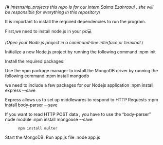 /*# internship_projects
this repo is for our intern  Salma Ezahraoui , she will be responsible for everything in this repository*/ 

It is important to install the required dependencies to run the program.

First,we need to install node.js in your  pc💻 

 /*Open your Node.js project in a command-line interface or terminal.*/
 

Initialize a new Node.js project by running the following command      :npm init


Install the required packages:

Use the npm package manager to install the MongoDB driver by running the following command       :npm install mongodb

 we need to include a few packages for our Nodejs application              :npm install express --save

Express allows us to set up middlewares to respond to HTTP Requests         :npm install body-parser --save

If you want to read HTTP POST data , you have to use the “body-parser” node module         :npm install mongoose --save
          
          npm install multer

Start the MongoDB. Run app.js file                :node app.js
